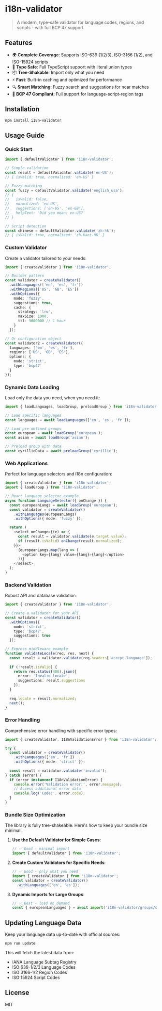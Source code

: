 # i18n-validator

> A modern, type-safe validator for language codes, regions, and scripts - with full BCP 47 support.

## Features

- 🌍 **Complete Coverage**: Supports ISO-639 (1/2/3), ISO-3166 (1/2), and ISO-15924 scripts
- 🎯 **Type Safe**: Full TypeScript support with literal union types
- 📦 **Tree-Shakable**: Import only what you need
- ⚡ **Fast**: Built-in caching and optimized for performance
- 🔍 **Smart Matching**: Fuzzy search and suggestions for near matches
- 📝 **BCP 47 Compliant**: Full support for language-script-region tags

## Installation

```bash
npm install i18n-validator
```

## Usage Guide

### Quick Start

```typescript
import { defaultValidator } from 'i18n-validator';

// Simple validation
const result = defaultValidator.validate('en-US');
// { isValid: true, normalized: 'en-US' }

// Fuzzy matching
const fuzzy = defaultValidator.validate('english_usa');
// { 
//   isValid: false, 
//   normalized: 'en-US',
//   suggestions: ['en-US', 'en-GB'],
//   helpText: 'Did you mean: en-US?' 
// }

// Script detection
const chinese = defaultValidator.validate('zh-hk');
// { isValid: true, normalized: 'zh-Hant-HK' }
```

### Custom Validator

Create a validator tailored to your needs:

```typescript
import { createValidator } from 'i18n-validator';

// Builder pattern
const validator = createValidator()
  .withLanguages(['en', 'es', 'fr'])
  .withRegions(['US', 'GB', 'ES'])
  .withOptions({
    mode: 'fuzzy',
    suggestions: true,
    cache: {
      strategy: 'lru',
      maxSize: 1000,
      ttl: 3600000 // 1 hour
    }
  });

// Or configuration object
const validator2 = createValidator({
  languages: ['en', 'es', 'fr'],
  regions: ['US', 'GB', 'ES'],
  options: {
    mode: 'strict',
    type: 'bcp47'
  }
});
```

### Dynamic Data Loading

Load only the data you need, when you need it:

```typescript
import { loadLanguages, loadGroup, preloadGroup } from 'i18n-validator';

// Load specific languages
const languages = await loadLanguages(['en', 'es', 'fr']);

// Load pre-defined groups
const european = await loadGroup('european');
const asian = await loadGroup('asian');

// Preload group with data
const cyrillicData = await preloadGroup('cyrillic');
```

### Web Applications

Perfect for language selectors and i18n configuration:

```typescript
import { createValidator } from 'i18n-validator';
import { loadGroup } from 'i18n-validator';

// React language selector example
async function LanguageSelector({ onChange }) {
  const europeanLangs = await loadGroup('european');
  const validator = createValidator()
    .withLanguages(europeanLangs)
    .withOptions({ mode: 'fuzzy' });

  return (
    <select onChange={(e) => {
      const result = validator.validate(e.target.value);
      if (result.isValid) onChange(result.normalized);
    }}>
      {europeanLangs.map(lang => (
        <option key={lang} value={lang}>{lang}</option>
      ))}
    </select>
  );
}
```

### Backend Validation

Robust API and database validation:

```typescript
import { createValidator } from 'i18n-validator';

// Create a validator for your API
const validator = createValidator()
  .withOptions({
    mode: 'strict',
    type: 'bcp47',
    suggestions: true
  });

// Express middleware example
function validateLocale(req, res, next) {
  const result = validator.validate(req.headers['accept-language']);
  
  if (!result.isValid) {
    return res.status(400).json({
      error: 'Invalid locale',
      suggestions: result.suggestions
    });
  }
  
  req.locale = result.normalized;
  next();
}
```

### Error Handling

Comprehensive error handling with specific error types:

```typescript
import { createValidator, I18nValidationError } from 'i18n-validator';

try {
  const validator = createValidator()
    .withLanguages(['en', 'fr'])
    .withOptions({ mode: 'strict' });
    
  const result = validator.validate('invalid');
} catch (error) {
  if (error instanceof I18nValidationError) {
    console.error('Validation error:', error.message);
    // Access additional error data
    console.log('Code:', error.code);
  }
}
```

### Bundle Size Optimization

The library is fully tree-shakeable. Here's how to keep your bundle size minimal:

1. **Use the Default Validator for Simple Cases**:

   ```typescript
   // ✅ Good - minimal import
   import { defaultValidator } from 'i18n-validator';
   ```

2. **Create Custom Validators for Specific Needs**:

   ```typescript
   // ✅ Good - only what you need
   import { createValidator } from 'i18n-validator';
   const validator = createValidator()
     .withLanguages(['en', 'es']);
   ```

3. **Dynamic Imports for Large Groups**:

   ```typescript
   // ✅ Best - load on demand
   const { europeanLanguages } = await import('i18n-validator/groups/common');
   ```

## Updating Language Data

Keep your language data up-to-date with official sources:

```bash
npm run update
```

This will fetch the latest data from:

- IANA Language Subtag Registry
- ISO 639-1/2/3 Language Codes
- ISO 3166-1/2 Region Codes
- ISO 15924 Script Codes

## License

MIT
